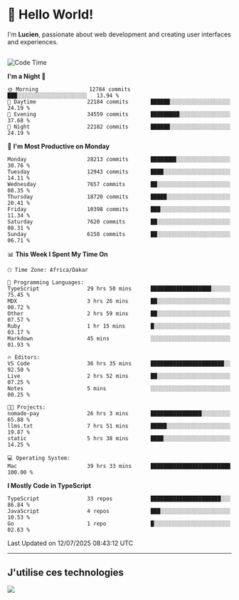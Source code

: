 # 👋 Hello World!

I'm **Lucien**, passionate about web development and creating user interfaces and experiences.

##

<!--START_SECTION:waka-->
![Code Time](http://img.shields.io/badge/Code%20Time-3%2C368%20hrs%2036%20mins-blue)

**I'm a Night 🦉** 

```text
🌞 Morning                12784 commits       ███░░░░░░░░░░░░░░░░░░░░░░   13.94 % 
🌆 Daytime                22184 commits       ██████░░░░░░░░░░░░░░░░░░░   24.19 % 
🌃 Evening                34559 commits       █████████░░░░░░░░░░░░░░░░   37.68 % 
🌙 Night                  22182 commits       ██████░░░░░░░░░░░░░░░░░░░   24.19 % 
```
📅 **I'm Most Productive on Monday** 

```text
Monday                   28213 commits       ████████░░░░░░░░░░░░░░░░░   30.76 % 
Tuesday                  12943 commits       ████░░░░░░░░░░░░░░░░░░░░░   14.11 % 
Wednesday                7657 commits        ██░░░░░░░░░░░░░░░░░░░░░░░   08.35 % 
Thursday                 18720 commits       █████░░░░░░░░░░░░░░░░░░░░   20.41 % 
Friday                   10398 commits       ███░░░░░░░░░░░░░░░░░░░░░░   11.34 % 
Saturday                 7620 commits        ██░░░░░░░░░░░░░░░░░░░░░░░   08.31 % 
Sunday                   6158 commits        ██░░░░░░░░░░░░░░░░░░░░░░░   06.71 % 
```


📊 **This Week I Spent My Time On** 

```text
🕑︎ Time Zone: Africa/Dakar

💬 Programming Languages: 
TypeScript               29 hrs 50 mins      ███████████████████░░░░░░   75.45 % 
MDX                      3 hrs 26 mins       ██░░░░░░░░░░░░░░░░░░░░░░░   08.72 % 
Other                    2 hrs 59 mins       ██░░░░░░░░░░░░░░░░░░░░░░░   07.57 % 
Ruby                     1 hr 15 mins        █░░░░░░░░░░░░░░░░░░░░░░░░   03.17 % 
Markdown                 45 mins             ░░░░░░░░░░░░░░░░░░░░░░░░░   01.93 % 

🔥 Editors: 
VS Code                  36 hrs 35 mins      ███████████████████████░░   92.50 % 
Live                     2 hrs 52 mins       ██░░░░░░░░░░░░░░░░░░░░░░░   07.25 % 
Notes                    5 mins              ░░░░░░░░░░░░░░░░░░░░░░░░░   00.25 % 

🐱‍💻 Projects: 
nomade-pay               26 hrs 3 mins       ████████████████░░░░░░░░░   65.88 % 
llms.txt                 7 hrs 51 mins       █████░░░░░░░░░░░░░░░░░░░░   19.87 % 
static                   5 hrs 38 mins       ████░░░░░░░░░░░░░░░░░░░░░   14.25 % 

💻 Operating System: 
Mac                      39 hrs 33 mins      █████████████████████████   100.00 % 
```

**I Mostly Code in TypeScript** 

```text
TypeScript               33 repos            ██████████████████████░░░   86.84 % 
JavaScript               4 repos             ███░░░░░░░░░░░░░░░░░░░░░░   10.53 % 
Go                       1 repo              █░░░░░░░░░░░░░░░░░░░░░░░░   02.63 % 
```




 Last Updated on 12/07/2025 08:43:12 UTC
<!--END_SECTION:waka-->
---

## J'utilise ces technologies

<p align="left">
  <a href="https://skillicons.dev">
    <img src="https://skillicons.dev/icons?i=ts,js,go,ruby,css,scss,tailwind,react,vite,nextjs,docker,figma,ableton" />
  </a>
</p>

